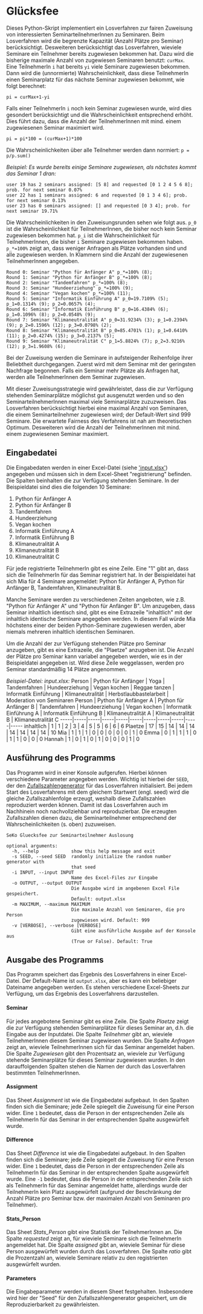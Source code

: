 # Glücksfee 

Dieses Python-Skript implementiert ein Losverfahren zur fairen Zuweisung von interessierten SeminarteilnehmerInnen zu Seminaren. Beim Losverfahren wird die begrenzte Kapazität (Anzahl Plätze pro Seminar) berücksichtigt. Desweiteren berücksichtigt das Losverfahren, wieviele Seminare ein Teilnehmer bereits zugewiesen bekommen hat. Dazu wird die bisherige maximale Anzahl von zugewiesen Seminaren benutzt: `curMax`. Eine TeilnehmerIn `i` hat bereits `yi` viele Seminare zugewiesen bekommen. Dann wird die (unnormierte) Wahrscheinlichkeit, dass diese TeilnehmerIn einen Seminarplatz für das nächste Seminar zugewiesen bekommt, wie folgt berechnet:

`pi = curMax+1-yi`

Falls einer TeilnehmerIn `i` noch kein Seminar zugewiesen wurde, wird dies gesondert berücksichtigt und die Wahrscheinlichkeit entsprechend erhöht. Dies führt dazu, dass die Anzahl der TeilnehmerInnen mit mind. einem zugewiesenen Seminar maximiert wird.

`pi = pi*100 = (curMax+1)*100`

Die Wahrscheinlichkeiten über alle Teilnehmer werden dann normiert: `p = p/p.sum()`

_Beispiel: Es wurde bereits einige Seminare zugewiesen, als nächstes kommt das Seminar 1 dran:_

    user 19 has 2 seminars assigned: [5 8] and requested [0 1 2 4 5 6 8]; prob. for next seminar 0.07%
    user 22 has 1 seminars assigned: 6 and requested [0 1 3 4 6]; prob. for next seminar 0.13%
    user 23 has 0 seminars assigned: [] and requested [0 3 4]; prob. for next seminar 19.71%

Die Wahrscheinlichkeiten in den Zuweisungsrunden sehen wie folgt aus. `p_0` ist die Wahrscheinlichkeit für TeilnehmerInnen, die bisher noch kein Seminar zugewiesen bekommen hat. `p_i` ist die Wahrscheinlichkeit für TeilnehmerInnen, die bisher `i` Seminare zugewiesen bekommen haben. `p_*=100%` zeigt an, dass weniger Anfragen als Plätze vorhanden sind und alle zugewiesen werden. In Klammern sind die Anzahl der zugewiesenen TeilnehmerInnen angegeben.
	
	Round 0: Seminar "Python für Anfänger A" p_*=100% (8); 
	Round 1: Seminar "Python für Anfänger B" p_*=100% (8); 
	Round 2: Seminar "Tandemfahren" p_*=100% (8); 
	Round 3: Seminar "Hundeerziehung" p_*=100% (9); 
	Round 4: Seminar "Vegan kochen" p_*=100% (11); 
	Round 5: Seminar "Informatik Einführung A" p_0=19.7109% (5); p_1=0.1314% (9); p_2=0.0657% (4); 
	Round 6: Seminar "Informatik Einführung B" p_0=16.4384% (6); p_1=0.1096% (8); p_2=0.0548% (9); 
	Round 7: Seminar "Klimaneutralität A" p_0=31.9234% (3); p_1=0.2394% (9); p_2=0.1596% (12); p_3=0.0798% (2); 
	Round 8: Seminar "Klimaneutralität B" p_0=85.4701% (1); p_1=0.6410% (11); p_2=0.4274% (15); p_3=0.2137% (5); 
	Round 9: Seminar "Klimaneutralität C" p_1=5.8824% (7); p_2=3.9216% (12); p_3=1.9608% (6); 	
		
Bei der Zuweisung werden die Seminare in aufsteigender Reihenfolge ihrer Beliebtheit durchgegangen. Zuerst wird mit dem Seminar mit der geringsten Nachfrage begonnen. 
Falls ein Seminar mehr Plätze als Anfragen hat, werden alle TeilnehmerInnen dem Seminar zugewiesen.

Mit dieser Zuweisungsstrategie wird gewährleistet, dass die zur Verfügung stehenden Seminarplätze möglichst gut ausgenutzt werden und so den SeminarteilnehmerInnen maximal viele Seminarplätze zuzuzweisen. Das Losverfahren berücksichtigt hierbei eine maximal Anzahl von Seminaren, die einem Seminarteilnehmer zugewiesen wird; der Default-Wert sind 999 Seminare. Die erwartete Fairness des Verfahrens ist nah am theoretischen Optimum. Desweiteren wird die Anzahl der TeilnehmerInnen mit mind. einem zugewiesenen Seminar maximiert. 

## Eingabedatei
Die Eingabedaten werden in einer Excel-Datei (siehe ['input.xlsx'](https://github.com/hossfeld/gluecksfee/blob/main/input.xlsx)) angegeben und müssen sich in dem Excel-Sheet "registrierung" befinden. Die Spalten beinhalten die zur Verfügung stehenden Seminare. In der Beispieldatei sind dies die folgenden 10 Seminare:
1. Python für Anfänger A
2. Python für Anfänger B
3. Tandemfahren
4. Hundeerziehung
5. Vegan kochen
6. Informatik Einführung A
7. Informatik Einführung B
8. Klimaneutralität A
9. Klimaneutralität B
10. Klimaneutralität C

Für jede registrierte TeilnehmerIn gibt es eine Zeile. Eine "1" gibt an, dass sich die TeilnehmerIn für das Seminar registriert hat. In der Beispieldatei hat sich Mia für 4 Seminare angemeldet: Python für Anfänger A, Python für Anfänger B, Tandemfahren, Klimaneutralität B. 

Manche Seminare werden zu verschiedenen Zeiten angeboten, wie z.B. "Python für Anfänger A" und "Python für Anfänger B". Um anzugeben, dass Seminar inhaltlich identisch sind, gibt es eine Extrazeile "inhaltlich" mit der inhaltlich identische Seminare angegeben werden. In diesem Fall würde Mia höchstens einer der beiden Python-Seminare zugewiesen werden, aber niemals mehreren inhaltlich identischen Seminaren.

Um die Anzahl der zur Verfügung stehenden Plätze pro Seminar anzugeben, gibt es eine Extrazeile, die "Plaetze" anzugeben ist. Die Anzahl der Plätze pro Seminar kann variabel angegeben werden, wie es in der Beispieldatei angegeben ist. Wird diese Zeile weggelassen, werden pro Seminar standardmäßig 14 Plätze angenommen.

_Beispiel-Datei: input.xlsx:_
Person	| Python für Anfänger | Yoga | Tandemfahren | Hundeerziehung | Vegan kochen | Reggae tanzen | Informatik Einführung | Klimaneutralität | Herbstlaubbastelarbeit | Moderation von Seminaren
Person 	| Python für Anfänger A	|  Python für Anfänger B	|  Tandemfahren	|  Hundeerziehung	|  Vegan kochen	|  Informatik Einführung A	|  Informatik Einführung B	|  Klimaneutralität A	|  Klimaneutralität B	| Klimaneutralität C
-----|-----|-----|-----|-----|-----|-----|-----|-----|-----|-----
inhaltlich |  1 | 	1 | 2 | 3 | 4 | 5 | 5 | 6 | 6 | 6
Plaetze | 17 | 15 | 14 | 14 | 14 | 14 | 14 | 14 | 14 | 10
Mia | 1 | 1 | 1 | 0 | 0 | 0 | 0 | 0 | 1 | 0
Emma | 0 | 1 | 1 | 1 | 0 | 1 | 1 | 0 | 0 | 0
Hannah | 1 | 0 | 1 | 0 | 1 | 0 | 0 | 0 | 1 | 0

## Ausführung des Programms
Das Programm wird in einer Konsole aufgerufen. Hierbei können verschiedene Parameter angegeben werden. Wichtig ist hierbei der `SEED`, der den [Zufallszahlengenerator](https://de.wikipedia.org/wiki/Zufallszahlengenerator) für das Losverfahren initialisiert. Bei jedem Start des Losverfahrens mit dem gleichem Startwert (engl. seed) wird die gleiche Zufallszahlenfolge erzeugt, weshalb diese Zufallszahlen reproduziert werden können. Damit ist das Losverfahren auch im Nachhinein noch nachvollziehbar und reproduzierbar. Die erzeugten Zufallszahlen dienen dazu, die Seminarteilnehmer entsprechend der Wahrscheinlichkeiten (s. oben) zuzuweisen.


```
SeKo Gluecksfee zur Seminarteilnehmer Auslosung

optional arguments:
  -h, --help            show this help message and exit
  -s SEED, --seed SEED  randomly initialize the random number generator with
                        that seed
  -i INPUT, --input INPUT
                        Name des Excel-Files zur Eingabe
  -o OUTPUT, --output OUTPUT
                        Die Ausgabe wird im angebenen Excel File gespeichert.
                        Default: output.xlsx
  -m MAXIMUM, --maximum MAXIMUM
                        Die maximale Anzahl von Seminaren, die pro Person
                        zugewiesen wird. Default: 999
  -v [VERBOSE], --verbose [VERBOSE]
                        Gibt eine ausführliche Ausgabe auf der Konsole aus
                        (True or False). Default: True
```

## Ausgabe des Programms
Das Programm speichert das Ergebnis des Losverfahrens in einer Excel-Datei. Der Default-Name ist `output.xlsx`, aber es kann ein beliebiger Dateiname angegeben werden. Es stehen verschiedene Excel-Sheets zur Verfügung, um das Ergebnis des Losverfahrens darzustellen. 

#### Seminar
Für jedes angebotene Seminar gibt es eine Zeile. Die Spalte _Plaetze_ zeigt die zur Verfügung stehenden Seminarplätze für dieses Seminar an, d.h. die Eingabe aus der Inputdatei. Die Spalte _Teilnehmer_ gibt an, wieviele TeilnehmerInnen diesem Seminar zugewiesen wurden. Die Spalte _Anfragen_ zeigt an, wieviele TeilnehmerInnen sich für das Seminar angemeldet haben. Die Spalte _Zugewiesen_ gibt den Prozentsatz an, wieviele zur Verfügung stehende Seminarplätze für dieses Seminar zugewiesen wurden. In den darauffolgenden Spalten stehen die Namen der durch das Losverfahren bestimmten TeilnehmerInnen.

#### Assignment
Das Sheet _Assignment_ ist wie die Eingabedatei aufgebaut. In den Spalten finden sich die Seminare; jede Zeile spiegelt die Zuweisung für eine Person wider. Eine `1` bedeutet, dass die Person in der entsprechenden Zeile als TeilnehmerIn für das Seminar in der entsprechenden Spalte ausgewürfelt wurde.

#### Difference
Das Sheet _Difference_ ist wie die Eingabedatei aufgebaut. In den Spalten finden sich die Seminare; jede Zeile spiegelt die Zuweisung für eine Person wider. Eine `1` bedeutet, dass die Person in der entsprechenden Zeile als TeilnehmerIn für das Seminar in der entsprechenden Spalte ausgewürfelt wurde.  Eine `-1` bedeutet, dass die Person in der entsprechenden Zeile sich als TeilnehmerIn für das Seminar angemeldet hatte, allerdings wurde der TeilnehmerIn kein Platz ausgewürfelt (aufgrund der Beschränkung der Anzahl Plätze pro Seminar bzw. der maximalen Anzahl von Seminaren pro Teilnehmer).

#### Stats_Person
Das Sheet _Stats_Person_ gibt eine Statistik der TeilnehmerInnen an. Die Spalte _requested_ zeigt an, für wieviele Seminare sich die TeilnehmerIn angemeldet hat. Die Spalte _assigned_ gibt an, wieviele Seminar für diese Person ausgewürfelt wurden durch das Losverfahren. Die Spalte _ratio_ gibt die Prozentzahl an, wieviele Seminare relativ zu den registrierten ausgewürfelt wurden. 

#### Parameters
Die Eingabeparameter werden in diesem Sheet festgehalten. Insbesondere wird hier der "Seed" für den Zufallszahlengenerator gespeichert, um die Reproduzierbarkeit zu gewährleisten. 
